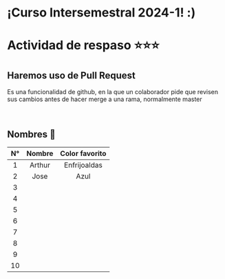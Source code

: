 
# ¡Curso Intersemestral 2024-1! :)

# Actividad de respaso ⭐⭐⭐
## Haremos uso de Pull Request
Es una funcionalidad de github, en la que un colaborador pide que revisen sus cambios antes de hacer merge a una rama, normalmente master

<br>

## Nombres 🌝
|**N°**|**Nombre**|**Color favorito**|
|:----:|:--------:|:-------:|
|1| Arthur | Enfrijoaldas |
|2| Jose   | Azul         |
|3|   |   |
|4|   |   |
|5|   |   |
|6|   |   |
|7|   |   |
|8|   |   |
|9|   |   |
|10|  |   |


